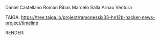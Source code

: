 Daniel Castellano
Roman Ribas
Marcelo Salla
Arnau Ventura

TAIGA: https://tree.taiga.io/project/ramonessix33-hn12b-hacker-news-project/timeline

RENDER: 
